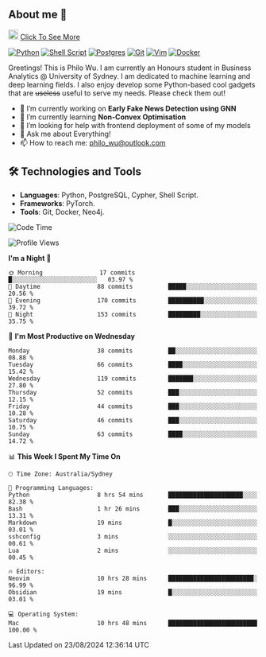 ## About me 🤗

<a href="#"><img src="https://media.giphy.com/media/hvRJCLFzcasrR4ia7z/giphy.gif" width="20px" height="20px"></a> [Click To See More](https://codeboyphilo.github.io)

[![Python](https://img.shields.io/badge/python-3670A0?style=for-the-badge&logo=python&logoColor=ffdd54)](#)
[![Shell Script](https://img.shields.io/badge/shell_script-%23121011.svg?style=for-the-badge&logo=gnu-bash&logoColor=white)](#)
[![Postgres](https://img.shields.io/badge/postgres-%23316192.svg?style=for-the-badge&logo=postgresql&logoColor=white)](#)
[![Git](https://img.shields.io/badge/git-%23F05033.svg?style=for-the-badge&logo=git&logoColor=white)](#)
[![Vim](https://img.shields.io/badge/VIM-%2311AB00.svg?style=for-the-badge&logo=vim&logoColor=white)](#)
[![Docker](https://img.shields.io/badge/docker-%230db7ed.svg?style=for-the-badge&logo=docker&logoColor=white)](#)

Greetings! This is Philo Wu. I am currently an Honours student in Business Analytics \@ University of Sydney. I am dedicated to machine learning and deep learning fields. I also enjoy develop some Python-based cool gadgets that are ~~useless~~ useful to serve my needs. Please check them out!

- 🔭 I’m currently working on **Early Fake News Detection using GNN**
- 🌱 I’m currently learning **Non-Convex Optimisation**
- 🤔 I’m looking for help with frontend deployment of some of my models
- 💬 Ask me about Everything!
- 📫 How to reach me: philo_wu@outlook.com

## 🛠 Technologies and Tools
- **Languages**: Python, PostgreSQL, Cypher, Shell Script.
- **Frameworks**: PyTorch.
- **Tools**: Git, Docker, Neo4j.

<!--START_SECTION:waka-->
![Code Time](http://img.shields.io/badge/Code%20Time-403%20hrs%207%20mins-blue)

![Profile Views](http://img.shields.io/badge/Profile%20Views-0-blue)

**I'm a Night 🦉** 

```text
🌞 Morning                17 commits          █░░░░░░░░░░░░░░░░░░░░░░░░   03.97 % 
🌆 Daytime                88 commits          █████░░░░░░░░░░░░░░░░░░░░   20.56 % 
🌃 Evening                170 commits         ██████████░░░░░░░░░░░░░░░   39.72 % 
🌙 Night                  153 commits         █████████░░░░░░░░░░░░░░░░   35.75 % 
```
📅 **I'm Most Productive on Wednesday** 

```text
Monday                   38 commits          ██░░░░░░░░░░░░░░░░░░░░░░░   08.88 % 
Tuesday                  66 commits          ████░░░░░░░░░░░░░░░░░░░░░   15.42 % 
Wednesday                119 commits         ███████░░░░░░░░░░░░░░░░░░   27.80 % 
Thursday                 52 commits          ███░░░░░░░░░░░░░░░░░░░░░░   12.15 % 
Friday                   44 commits          ███░░░░░░░░░░░░░░░░░░░░░░   10.28 % 
Saturday                 46 commits          ███░░░░░░░░░░░░░░░░░░░░░░   10.75 % 
Sunday                   63 commits          ████░░░░░░░░░░░░░░░░░░░░░   14.72 % 
```


📊 **This Week I Spent My Time On** 

```text
🕑︎ Time Zone: Australia/Sydney

💬 Programming Languages: 
Python                   8 hrs 54 mins       █████████████████████░░░░   82.38 % 
Bash                     1 hr 26 mins        ███░░░░░░░░░░░░░░░░░░░░░░   13.31 % 
Markdown                 19 mins             █░░░░░░░░░░░░░░░░░░░░░░░░   03.01 % 
sshconfig                3 mins              ░░░░░░░░░░░░░░░░░░░░░░░░░   00.61 % 
Lua                      2 mins              ░░░░░░░░░░░░░░░░░░░░░░░░░   00.45 % 

🔥 Editors: 
Neovim                   10 hrs 28 mins      ████████████████████████░   96.99 % 
Obsidian                 19 mins             █░░░░░░░░░░░░░░░░░░░░░░░░   03.01 % 

💻 Operating System: 
Mac                      10 hrs 48 mins      █████████████████████████   100.00 % 
```


 Last Updated on 23/08/2024 12:36:14 UTC
<!--END_SECTION:waka-->

